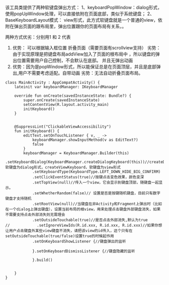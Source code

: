 该工具类提供了两种软键盘弹出方式：
1、keyboardPopWindow：dialog形式，使用popUpWindow处理，可以直接依附在页面底部，类似于系统键盘；
2、BaseKeyboardLayout模式： view形式，此方式软键盘就是一个普通的view，依附在弹出页面的跟布局里，弹出位置跟你的页面布局有关系，。

两种方式优劣：分别用1 和 2 代表
1. 优势： 可以根据输入框位置 折叠页面（需要页面有scrollview支持）
   劣势：由于实现原理是把键盘布局addView加入了页面的根布局中 ，所以键盘的弹出位置需要用户自己控制，不会默认在底部。  并且无弹出动画
2. 优势：因为是popWindow形式，所以能保证总是在页面顶层，并且是底部弹出,用户不需要考虑适配。自带动画
   劣势：无法自动折叠页面布局。

```
class MainActivity : AppCompatActivity() {
    lateinit var keyboardManager: IKeyboardManager

    override fun onCreate(savedInstanceState: Bundle?) {
        super.onCreate(savedInstanceState)
        setContentView(R.layout.activity_main)
        initKeyboard()
    }


    @SuppressLint("ClickableViewAccessibility")
    fun initKeyboard() {
        editText.setOnTouchListener { v, _ ->
            keyboardManager.showInputMethod(v as EditText?)
            false
        }
        keyboardManager = KeyboardManager.Builder(this)
            .setKeyboardDialog(KeyboardManager.createDialogKeyboard(this))//createDialogKeyboard 软键盘为dialog形式，createViewKeyboard，软键盘为view形式
            .setKeyboardType(KeyboardType.LEFT_DOWN_HIDE_BIG_CONFIRM)
            .setClickEventStatus(true)//按键点击变色效果，颜色变深
            .setTopView(null)//传入一个view，它会显示到键盘顶部，随键盘一起显示。
            .setWhetherRandom(false)// 设置是否是按键随机键盘，目前只有数字键盘才支持随机
            .setRootView(null)//当键盘在非Activity和Fragment上弹出时（比如在一个dialog上弹出键盘），设置当前布局的根view，用来处理点击键盘外部键盘消失，如果不需要支持点击外部消失则无需理会
            .setOutsideTouchable(true)//是否点击外部消失,默认为true
//            .setIgnoreViewIds(R.id.xxx, R.id.xxx, R.id.xxx)//如果你想让用户点击键盘外某些view键盘不消失，请把该view的id传入，这个只有在setOutsideTouchable(true/false)设置true的时候起作用
            .setOnKeyboardShowListener {//键盘弹出的监听

            }.setOnKeyboardDismissListener {//键盘隐藏的监听

            }.build()


    }
}
```